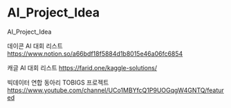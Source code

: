 # AI_Project_Idea
AI_Project_Idea




데이콘 AI 대회 리스트
https://www.notion.so/a66bdf18f5884d1b8015e46a06fc6854


캐글 AI 대회 리스트
https://farid.one/kaggle-solutions/



빅데이터 연합 동아리 TOBIGS 프로젝트
https://www.youtube.com/channel/UCo1MBYfcQ1P9UOGqgW4GNTQ/featured
